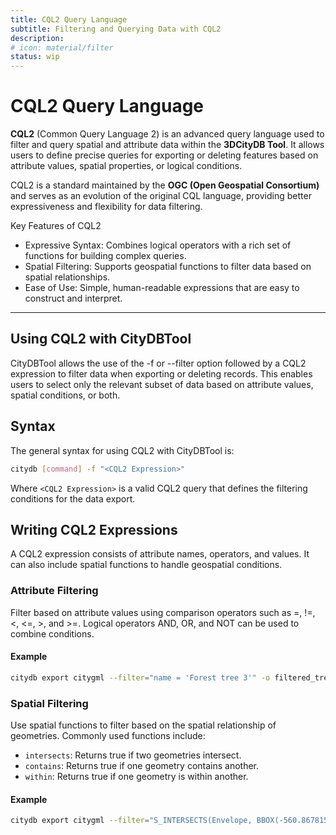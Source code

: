 ```yaml
---
title: CQL2 Query Language
subtitle: Filtering and Querying Data with CQL2
description:
# icon: material/filter
status: wip
---
```


# CQL2 Query Language

**CQL2** (Common Query Language 2) is an advanced query language used to filter and query spatial and attribute
data within the **3DCityDB Tool**. It allows users to define precise queries for exporting or deleting features
based on attribute values, spatial properties, or logical conditions.

CQL2 is a standard maintained by the **OGC (Open Geospatial Consortium)** and serves as an evolution of the
original CQL language, providing better expressiveness and flexibility for data filtering.

Key Features of CQL2

- Expressive Syntax: Combines logical operators with a rich set of functions for building complex queries.
- Spatial Filtering: Supports geospatial functions to filter data based on spatial relationships.
- Ease of Use: Simple, human-readable expressions that are easy to construct and interpret.

---

## Using CQL2 with CityDBTool

CityDBTool allows the use of the -f or --filter option followed by a CQL2 expression to filter data when exporting or
deleting records. This enables users to select only the relevant subset of data based on attribute values,
spatial conditions, or both.

## Syntax

The general syntax for using CQL2 with CityDBTool is:

```bash
citydb [command] -f "<CQL2 Expression>"
```

Where `<CQL2 Expression>` is a valid CQL2 query that defines the filtering conditions for the data export.

## Writing CQL2 Expressions

A CQL2 expression consists of attribute names, operators, and values. It can also include spatial
functions to handle geospatial conditions.

### Attribute Filtering

Filter based on attribute values using comparison operators such as =, !=, <, <=, >, and >=. Logical operators
AND, OR, and NOT can be used to combine conditions.

#### Example

```bash
citydb export citygml --filter="name = 'Forest tree 3'" -o filtered_tree.gml
```

### Spatial Filtering

Use spatial functions to filter based on the spatial relationship of geometries. Commonly used functions include:

- `intersects`: Returns true if two geometries intersect.
- `contains`: Returns true if one geometry contains another.
- `within`: Returns true if one geometry is within another.

#### Example

```bash
citydb export citygml --filter="S_INTERSECTS(Envelope, BBOX(-560.8678155819734, 604.1012795512906, -553.8099297783192, 627.1318523068805))" @options.txt -o=output.gml
```


